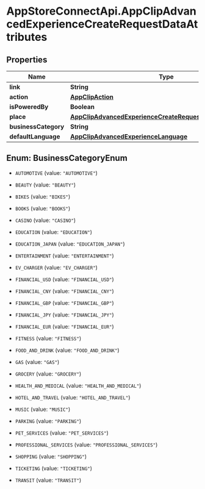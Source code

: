 # AppStoreConnectApi.AppClipAdvancedExperienceCreateRequestDataAttributes

## Properties

Name | Type | Description | Notes
------------ | ------------- | ------------- | -------------
**link** | **String** |  | 
**action** | [**AppClipAction**](AppClipAction.md) |  | [optional] 
**isPoweredBy** | **Boolean** |  | 
**place** | [**AppClipAdvancedExperienceCreateRequestDataAttributesPlace**](AppClipAdvancedExperienceCreateRequestDataAttributesPlace.md) |  | [optional] 
**businessCategory** | **String** |  | [optional] 
**defaultLanguage** | [**AppClipAdvancedExperienceLanguage**](AppClipAdvancedExperienceLanguage.md) |  | 



## Enum: BusinessCategoryEnum


* `AUTOMOTIVE` (value: `"AUTOMOTIVE"`)

* `BEAUTY` (value: `"BEAUTY"`)

* `BIKES` (value: `"BIKES"`)

* `BOOKS` (value: `"BOOKS"`)

* `CASINO` (value: `"CASINO"`)

* `EDUCATION` (value: `"EDUCATION"`)

* `EDUCATION_JAPAN` (value: `"EDUCATION_JAPAN"`)

* `ENTERTAINMENT` (value: `"ENTERTAINMENT"`)

* `EV_CHARGER` (value: `"EV_CHARGER"`)

* `FINANCIAL_USD` (value: `"FINANCIAL_USD"`)

* `FINANCIAL_CNY` (value: `"FINANCIAL_CNY"`)

* `FINANCIAL_GBP` (value: `"FINANCIAL_GBP"`)

* `FINANCIAL_JPY` (value: `"FINANCIAL_JPY"`)

* `FINANCIAL_EUR` (value: `"FINANCIAL_EUR"`)

* `FITNESS` (value: `"FITNESS"`)

* `FOOD_AND_DRINK` (value: `"FOOD_AND_DRINK"`)

* `GAS` (value: `"GAS"`)

* `GROCERY` (value: `"GROCERY"`)

* `HEALTH_AND_MEDICAL` (value: `"HEALTH_AND_MEDICAL"`)

* `HOTEL_AND_TRAVEL` (value: `"HOTEL_AND_TRAVEL"`)

* `MUSIC` (value: `"MUSIC"`)

* `PARKING` (value: `"PARKING"`)

* `PET_SERVICES` (value: `"PET_SERVICES"`)

* `PROFESSIONAL_SERVICES` (value: `"PROFESSIONAL_SERVICES"`)

* `SHOPPING` (value: `"SHOPPING"`)

* `TICKETING` (value: `"TICKETING"`)

* `TRANSIT` (value: `"TRANSIT"`)




